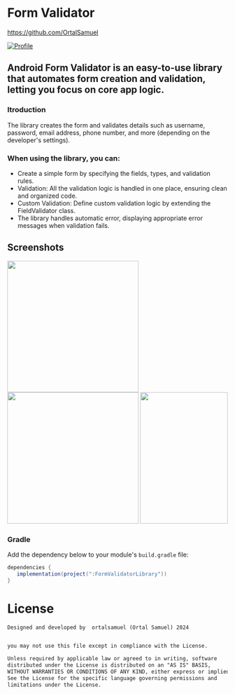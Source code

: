 # Form Validator
https://github.com/OrtalSamuel
<p align="left">
  <a href="https://github.com/OrtalSamuel"><img alt="Profile" src="https://badgen.net/badge/Github/ortalsamuel/green?icon=github"/></a>
</p>

## Android Form Validator is an easy-to-use library that automates form creation and validation, letting you focus on core app logic.

### Itroduction
The library creates the form and validates details such as username, password, email address, phone number, and more (depending on the developer's settings).

### When using the library, you can:
- Create a simple form by specifying the fields, types, and validation rules.
- Validation: All the validation logic is handled in one place, ensuring clean and organized code.
- Custom Validation: Define custom validation logic by extending the FieldValidator class.
- The library handles automatic error, displaying appropriate error messages when validation fails.

## Screenshots

<div>
  <img src=![Screenshot_20240825_210917](https://github.com/user-attachments/assets/271f9697-01bb-4fd7-bf6b-773b3f69b42d)width="200" height="300"
/>
  <img src=![Screenshot_20240825_210954](https://github.com/user-attachments/assets/c7907dab-d531-4742-818c-997175332dbb)width="200" height="300"
/>
  <img src=![Screenshot_20240825_210803](https://github.com/user-attachments/assets/e93a779d-9c6d-42d0-9780-46e67f3aaa10)
 width="200" height="300"/>
</div>


### Gradle

Add the dependency below to your module's `build.gradle` file:
```gradle
dependencies {
   implementation(project(":FormValidatorLibrary"))
}
```

# License
```xml
Designed and developed by  ortalsamuel (Ortal Samuel) 2024


you may not use this file except in compliance with the License.

Unless required by applicable law or agreed to in writing, software
distributed under the License is distributed on an "AS IS" BASIS,
WITHOUT WARRANTIES OR CONDITIONS OF ANY KIND, either express or implied.
See the License for the specific language governing permissions and
limitations under the License.
```
